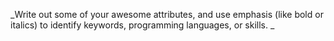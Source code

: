 _Write out some of your awesome attributes, and use emphasis (like bold or italics) to identify keywords, programming languages, or skills. _
